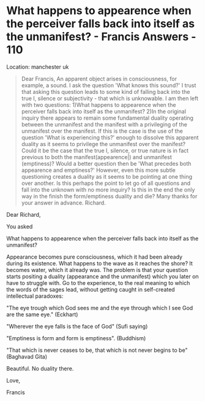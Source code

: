 # What happens to appearence when the perceiver falls back into itself as the unmanifest? - Francis Answers - 110

Location: manchester uk

>Dear Francis, An apparent object arises in consciousness, for example, a sound. I ask the question 'What knows this sound?' I trust that asking this question leads to some kind of falling back into the true I, silence or subjectivity - that which is unknowable. I am then left with two questions: 1)What happens to appearence when the perceiver falls back into itself as the unmanifest? 2)In the original inquiry there appears to remain some fundamental duality operating between the unmanifest and the manifest with a privileging of the unmanifest over the manifest. If this is the case is the use of the question 'What is experiencing this?' enough to dissolve this apparent duality as it seems to privilege the unmanifest over the manifest? Could it be the case that the true I, silence, or true nature is in fact previous to both the manifest(appearence|) and unmanifest (emptiness)? Would a better question then be 'What precedes both appearence and emptiness?' However, even this more subtle questioning creates a duality as it seems to be pointing at one thing over another. Is this perhaps the point to let go of all questions and fall into the unknown with no more inquiry? Is this in the end the only way in the finish the form/emptiness duality and die? Many thanks for your answer in advance. Richard.

Dear Richard,

You asked

What happens to appearence when the perceiver falls back into itself as the unmanifest?

Appearance becomes pure consciousness, which it had been already during its existence. What happens to the wave as it reaches the shore? It becomes water, which it already was. The problem is that your question starts positing a duality (appearance and the unmanifest) which you later on have to struggle with. Go to the experience, to the real meaning to which the words of the sages lead, without getting caught in self-created intellectual paradoxes:

"The eye trough which God sees me and the eye through which I see God are the same eye." (Eckhart)

"Wherever the eye falls is the face of God" (Sufi saying)

"Emptiness is form and form is emptiness". (Buddhism)

"That which is never ceases to be, that which is not never begins to be" (Baghavad Gita)

Beautiful. No duality there.

Love,

Francis